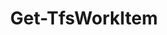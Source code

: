 ﻿---
title: Get-TfsWorkItem
breadcrumbs: [ "WorkItem" ]
parent: "WorkItem"
description: "Gets the contents of one or more work items. "
remarks: 
parameterSets: 
  "_All_": [ AreaPath, AsOf, BoardColumn, BoardColumnDone, ChangedBy, ChangedDate, Collection, CreatedBy, CreatedDate, Deleted, Description, Ever, Fields, IncludeLinks, IterationPath, Priority, Project, Query, Reason, Revision, ShowWindow, State, StateChangeDate, Tags, Team, TimePrecision, Title, ValueArea, Where, WorkItem, WorkItemType ] 
  "Query by revision":  
    WorkItem: 
      type: "object"  
      position: "0"  
      required: true  
    Collection: 
      type: "object"  
    Fields: 
      type: "string[]"  
    IncludeLinks: 
      type: "SwitchParameter"  
    Project: 
      type: "object"  
    Revision: 
      type: "int"  
    ShowWindow: 
      type: "SwitchParameter"  
    Team: 
      type: "object"  
  "Query by date":  
    WorkItem: 
      type: "object"  
      position: "0"  
      required: true  
    AsOf: 
      type: "DateTime"  
      required: true  
    Collection: 
      type: "object"  
    Fields: 
      type: "string[]"  
    IncludeLinks: 
      type: "SwitchParameter"  
    Project: 
      type: "object"  
    Team: 
      type: "object"  
  "Get deleted":  
    WorkItem: 
      type: "object"  
      position: "0"  
    Deleted: 
      type: "SwitchParameter"  
      required: true  
    Collection: 
      type: "object"  
    Fields: 
      type: "string[]"  
    IncludeLinks: 
      type: "SwitchParameter"  
    Project: 
      type: "object"  
    Team: 
      type: "object"  
  "Simple query":  
    AreaPath: 
      type: "string"  
    AsOf: 
      type: "DateTime"  
    BoardColumn: 
      type: "string[]"  
    BoardColumnDone: 
      type: "bool"  
    ChangedBy: 
      type: "object"  
    ChangedDate: 
      type: "DateTime[]"  
    Collection: 
      type: "object"  
    CreatedBy: 
      type: "object[]"  
    CreatedDate: 
      type: "DateTime[]"  
    Description: 
      type: "string[]"  
    Ever: 
      type: "SwitchParameter"  
    Fields: 
      type: "string[]"  
    IncludeLinks: 
      type: "SwitchParameter"  
    IterationPath: 
      type: "string"  
    Priority: 
      type: "int[]"  
    Project: 
      type: "object"  
    Reason: 
      type: "string[]"  
    State: 
      type: "string[]"  
    StateChangeDate: 
      type: "DateTime[]"  
    Tags: 
      type: "string[]"  
    Team: 
      type: "object"  
    TimePrecision: 
      type: "SwitchParameter"  
    Title: 
      type: "string[]"  
    ValueArea: 
      type: "string[]"  
    WorkItemType: 
      type: "string[]"  
  "Query by WIQL":  
    Query: 
      type: "string"  
      required: true  
    Collection: 
      type: "object"  
    Fields: 
      type: "string[]"  
    IncludeLinks: 
      type: "SwitchParameter"  
    Project: 
      type: "object"  
    Team: 
      type: "object"  
    TimePrecision: 
      type: "SwitchParameter"  
  "Query by filter":  
    Where: 
      type: "string"  
      required: true  
    Collection: 
      type: "object"  
    Fields: 
      type: "string[]"  
    IncludeLinks: 
      type: "SwitchParameter"  
    Project: 
      type: "object"  
    Team: 
      type: "object"  
    TimePrecision: 
      type: "SwitchParameter" 
parameters: 
  - name: "WorkItem" 
    description: "Specifies a work item. Valid values are the work item ID or an instance of Microsoft.TeamFoundation.WorkItemTracking.WebApi.Models.WorkItem. " 
    required: true 
    globbing: false 
    pipelineInput: "true (ByValue)" 
    position: 0 
    type: "object" 
    aliases: [ id ] 
  - name: "id" 
    description: "Specifies a work item. Valid values are the work item ID or an instance of Microsoft.TeamFoundation.WorkItemTracking.WebApi.Models.WorkItem. This is an alias of the WorkItem parameter." 
    required: true 
    globbing: false 
    pipelineInput: "true (ByValue)" 
    position: 0 
    type: "object" 
    aliases: [ id ] 
  - name: "Title" 
    description: "Specifies the title to look up for in a work item. Wildcards are supported. When a wildcard is used, matches a portion of the title (uses the operator \"contains\" in the WIQL query). Otherwise, matches the whole field with the operator \"=\", unless -Ever is also specified. In that case, uses the operator \"was ever\". " 
    globbing: false 
    type: "string[]" 
  - name: "Description" 
    description: "Specifies the description to look up for in a work item. Wildcards are supported. " 
    globbing: false 
    type: "string[]" 
  - name: "AreaPath" 
    description: "Specifies the area path to look up for in a work item. Wildcards are supported. " 
    globbing: false 
    type: "string" 
  - name: "IterationPath" 
    description: "Specifies the iteration path to look up for in a work item. Wildcards are supported. " 
    globbing: false 
    type: "string" 
  - name: "WorkItemType" 
    description: "Specifies the work item type to look up for in a work item. Wildcards are supported. " 
    globbing: false 
    type: "string[]" 
    aliases: [ Type ] 
  - name: "Type" 
    description: "Specifies the work item type to look up for in a work item. Wildcards are supported. This is an alias of the WorkItemType parameter." 
    globbing: false 
    type: "string[]" 
    aliases: [ Type ] 
  - name: "State" 
    description: "Specifies the state (field 'System.State') to look up for in a work item. Wildcards are supported. " 
    globbing: false 
    type: "string[]" 
  - name: "Reason" 
    description: "Specifies the reason (field 'System.Reason') to look up for in a work item. Wildcards are supported. " 
    globbing: false 
    type: "string[]" 
  - name: "ValueArea" 
    description: "Specifies the Value Area (field 'Microsoft.VSTS.Common.ValueArea') to look up for in a work item. Wildcards are supported. " 
    globbing: false 
    type: "string[]" 
  - name: "BoardColumn" 
    description: "Specifies the board column to look up for in a work item. Wildcards are supported. " 
    globbing: false 
    type: "string[]" 
  - name: "BoardColumnDone" 
    description: "Specifies whether the work item is in the sub-column Doing or Done in a board. " 
    globbing: false 
    type: "bool" 
    defaultValue: "False" 
  - name: "CreatedBy" 
    description: "Specifies the name or email of the user that created the work item. " 
    globbing: false 
    type: "object[]" 
  - name: "CreatedDate" 
    description: "Specifies the date when the work item was created. " 
    globbing: false 
    type: "DateTime[]" 
  - name: "ChangedBy" 
    description: "Specifies the name or email of the user that did the latest change to the work item. " 
    globbing: false 
    type: "object" 
  - name: "ChangedDate" 
    description: "Specifies the date of the latest change to the work item. " 
    globbing: false 
    type: "DateTime[]" 
  - name: "StateChangeDate" 
    description: "Specifies the date of the most recent change to the state of the work item. " 
    globbing: false 
    type: "DateTime[]" 
  - name: "Priority" 
    description: "Specifies the priority of the work item. " 
    globbing: false 
    type: "int[]" 
  - name: "Tags" 
    description: "Specifies the tags to look up for in a work item. When multiple tags are supplied, they are combined with an OR operator - in other works, returns  work items that contain ANY ofthe supplied tags. " 
    globbing: false 
    type: "string[]" 
  - name: "Ever" 
    description: "Switches the query to historical query mode, by changing operators to \"WAS EVER\" where possible. " 
    globbing: false 
    type: "SwitchParameter" 
    defaultValue: "False" 
  - name: "Revision" 
    description: "Specifies a work item revision number to retrieve. When omitted, returns the latest revision of the work item. " 
    globbing: false 
    type: "int" 
    aliases: [ rev ] 
    defaultValue: "0" 
  - name: "rev" 
    description: "Specifies a work item revision number to retrieve. When omitted, returns the latest revision of the work item. This is an alias of the Revision parameter." 
    globbing: false 
    type: "int" 
    aliases: [ rev ] 
    defaultValue: "0" 
  - name: "AsOf" 
    description: "Returns the field values as they were defined in the work item revision that was the latest revision by the date specified. " 
    required: true 
    globbing: false 
    type: "DateTime" 
    defaultValue: "1/1/0001 12:00:00 AM" 
  - name: "Query" 
    description: "Specifies a query written in WIQL (Work Item Query Language) " 
    required: true 
    globbing: false 
    type: "string" 
    aliases: [ WIQL,QueryText,SavedQuery,QueryPath ] 
  - name: "WIQL" 
    description: "Specifies a query written in WIQL (Work Item Query Language) This is an alias of the Query parameter." 
    required: true 
    globbing: false 
    type: "string" 
    aliases: [ WIQL,QueryText,SavedQuery,QueryPath ] 
  - name: "QueryText" 
    description: "Specifies a query written in WIQL (Work Item Query Language) This is an alias of the Query parameter." 
    required: true 
    globbing: false 
    type: "string" 
    aliases: [ WIQL,QueryText,SavedQuery,QueryPath ] 
  - name: "SavedQuery" 
    description: "Specifies a query written in WIQL (Work Item Query Language) This is an alias of the Query parameter." 
    required: true 
    globbing: false 
    type: "string" 
    aliases: [ WIQL,QueryText,SavedQuery,QueryPath ] 
  - name: "QueryPath" 
    description: "Specifies a query written in WIQL (Work Item Query Language) This is an alias of the Query parameter." 
    required: true 
    globbing: false 
    type: "string" 
    aliases: [ WIQL,QueryText,SavedQuery,QueryPath ] 
  - name: "Fields" 
    description: "Specifies which fields should be retrieved. When omitted, defaults to a set of standard fields that include Id, Title, Description, some state-related fields and more. " 
    globbing: false 
    type: "string[]" 
    defaultValue: "System.AreaPath, System.TeamProject, System.IterationPath, System.WorkItemType, System.State, System.Reason, System.CreatedDate, System.CreatedBy, System.ChangedDate, System.ChangedBy, System.CommentCount, System.Title, System.BoardColumn, System.BoardColumnDone, Microsoft.VSTS.Common.StateChangeDate, Microsoft.VSTS.Common.Priority, Microsoft.VSTS.Common.ValueArea, System.Description, System.Tags" 
  - name: "Where" 
    description: "Specifies a filter clause (the portion of a WIQL query after the WHERE keyword). " 
    required: true 
    globbing: false 
    type: "string" 
  - name: "TimePrecision" 
    description: "Fetches work items in \"time-precision mode\": search criteria in WIQL queries take into account time information as well, not only dates. " 
    globbing: false 
    type: "SwitchParameter" 
    defaultValue: "False" 
  - name: "ShowWindow" 
    description: "Opens the specified work item in the default web browser. " 
    globbing: false 
    type: "SwitchParameter" 
    defaultValue: "False" 
  - name: "Deleted" 
    description: "Gets deleted work items. " 
    required: true 
    globbing: false 
    type: "SwitchParameter" 
    defaultValue: "False" 
  - name: "IncludeLinks" 
    description: "Gets information about all links and attachments in the work item. When omitted, only fields are retrieved. " 
    globbing: false 
    type: "SwitchParameter" 
    defaultValue: "False" 
  - name: "Team" 
    description: "Specifies the name of the Team, its ID (a GUID), or a Microsoft.TeamFoundation.Core.WebApi.WebApiTeam object to connect to. When omitted, it defaults to the connection set by Connect-TfsTeam (if any). For more details, see the Get-TfsTeam cmdlet. " 
    globbing: false 
    type: "object" 
  - name: "Project" 
    description: "Specifies the name of the Team Project, its ID (a GUID), or a Microsoft.TeamFoundation.Core.WebApi.TeamProject object to connect to. When omitted, it defaults to the connection set by Connect-TfsTeamProject (if any). For more details, see the Get-TfsTeamProject cmdlet. " 
    globbing: false 
    type: "object" 
  - name: "Collection" 
    description: "Specifies the URL to the Team Project Collection or Azure DevOps Organization to connect to, a TfsTeamProjectCollection object (Windows PowerShell only), or a VssConnection object. You can also connect to an Azure DevOps Services organizations by simply providing its name instead of the full URL. For more details, see the Get-TfsTeamProjectCollection cmdlet. When omitted, it defaults to the connection set by Connect-TfsTeamProjectCollection (if any). " 
    globbing: false 
    type: "object"
inputs: 
  - type: "System.Object" 
    description: "Specifies a work item. Valid values are the work item ID or an instance of Microsoft.TeamFoundation.WorkItemTracking.WebApi.Models.WorkItem. "
outputs: 
  - type: "Microsoft.TeamFoundation.WorkItemTracking.WebApi.Models.WorkItem" 
    description: 
notes: 
relatedLinks: 
  - text: "Online Version:" 
    uri: "https://tfscmdlets.dev/docs/cmdlets/WorkItem/Get-TfsWorkItem"
aliases: 
examples: 
---
